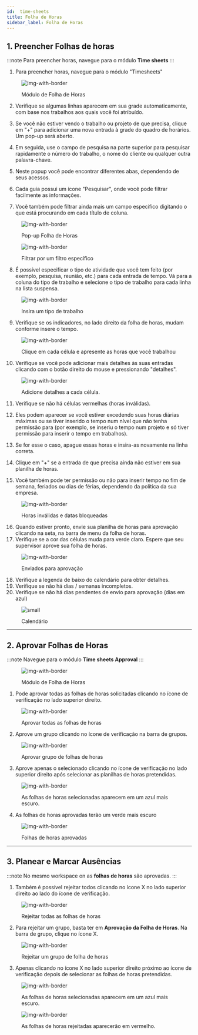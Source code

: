 ```yaml
---
id:  time-sheets
title: Folha de Horas
sidebar_label: Folha de Horas
---
```


## 1. Preencher Folhas de horas

:::note 
Para preencher horas, navegue para o módulo **Time sheets**
:::

1. Para preencher horas, navegue para o módulo "Timesheets"

<figure>

![img-with-border](assets/timesheets/1-navigate-to-timesheet-module.png)
<figcaption>Módulo de Folha de Horas</figcaption>
</figure>

2. Verifique se algumas linhas aparecem em sua grade automaticamente, com base nos trabalhos aos quais você foi atribuído.

3. Se você não estiver vendo o trabalho ou projeto de que precisa, clique em "+" para adicionar uma nova entrada à grade do quadro de horários. Um pop-up será aberto.

4. Em seguida, use o campo de pesquisa na parte superior para pesquisar rapidamente o número do trabalho, o nome do cliente ou qualquer outra palavra-chave.

5. Neste popup você pode encontrar diferentes abas, dependendo de seus acessos.

6. Cada guia possui um ícone "Pesquisar", onde você pode filtrar facilmente as informações.

7. Você também pode filtrar ainda mais um campo específico digitando o que está procurando em cada título de coluna.

<figure>

![img-with-border](assets/timesheets/2-adding-suggestions.png)
<figcaption>Pop-up Folha de Horas</figcaption>
</figure>

<figure>

![img-with-border](assets/timesheets/3-searching-suggestions.png)
<figcaption>Filtrar por um filtro específico</figcaption>
</figure>


8. É possível especificar o tipo de atividade que você tem feito (por exemplo, pesquisa, reunião, etc.) para cada entrada de tempo. Vá para a coluna do tipo de trabalho e selecione o tipo de trabalho para cada linha na lista suspensa.

<figure>

![img-with-border](assets/timesheets/4-selecting-work-type.png)
<figcaption>Insira um tipo de trabalho</figcaption>
</figure>

  
9. Verifique se os indicadores, no lado direito da folha de horas, mudam conforme insere o tempo.

<figure>

![img-with-border](assets/timesheets/5-update-calendar.png)
<figcaption>Clique em cada célula e apresente as horas que você trabalhou</figcaption>
</figure>


10. Verifique se você pode adicionar mais detalhes às suas entradas clicando com o botão direito do mouse e pressionando "detalhes".

<figure>

![img-with-border](assets/timesheets/6-adding-details.png)
<figcaption>Adicione detalhes a cada célula.</figcaption>
</figure>



11. Verifique se não há células vermelhas (horas inválidas).

12. Eles podem aparecer se você estiver excedendo suas horas diárias máximas ou se tiver inserido o tempo num nível que não tenha permissão para (por exemplo, se inseriu o tempo num projeto e só tiver permissão para inserir o tempo em trabalhos).

13. Se for esse o caso, apague essas horas e insira-as novamente na linha correta.

14. Clique em "+" se a entrada de que precisa ainda não estiver em sua planilha de horas.

15. Você também pode ter permissão ou não para inserir tempo no fim de semana, feriados ou dias de férias, dependendo da política da sua empresa.

<figure>

![img-with-border](assets/timesheets/7-error-on-timesheets.png)
<figcaption>Horas inválidas e datas bloqueadas</figcaption>
</figure>
    

16. Quando estiver pronto, envie sua planilha de horas para aprovação clicando na seta, na barra de menu da folha de horas.
17. Verifique se a cor das células muda para verde claro. Espere que seu supervisor aprove sua folha de horas.

<figure>

![img-with-border](assets/timesheets/8-sending-for-approval.png)
<figcaption>Enviados para aprovação</figcaption>
</figure>
    

18. Verifique a legenda de baixo do calendário para obter detalhes.
19. Verifique se não há dias / semanas incompletos.
20. Verifique se não há dias pendentes de envio para aprovação (dias em azul)

<figure>

![small](assets/timesheets/9-calendar-overview.png)
<figcaption>Calendário</figcaption>
</figure>


---

## 2. Aprovar Folhas de Horas

:::note
Navegue para o módulo **Time sheets Approval**
:::

<figure>

![img-with-border](/img/responses/timesheets_to_approve_response.png)
<figcaption>Módulo de Folha de Horas</figcaption>
</figure>

1. Pode aprovar todas as folhas de horas solicitadas clicando no ícone de verificação no lado superior direito.

<figure>

![img-with-border](/img/responses/timesheets_approve_all_response.png)
<figcaption>Aprovar todas as folhas de horas</figcaption>
</figure>

2. Aprove um grupo clicando no ícone de verificação na barra de grupos.

<figure>

![img-with-border](/img/responses/timesheets_approve_group_response.png)
<figcaption>Aprovar grupo de folhas de horas</figcaption>
</figure>

3. Aprove apenas o selecionado clicando no ícone de verificação no lado superior direito após selecionar as planilhas de horas pretendidas.

<figure>

![img-with-border](/img/responses/timesheets_approve_selected_response.png)
<figcaption>As folhas de horas selecionadas aparecem em um azul mais escuro.</figcaption>
</figure>

4. As folhas de horas aprovadas terão um verde mais escuro

<figure>

![img-with-border](/img/responses/timesheets_approved_response.png)
<figcaption>Folhas de horas aprovadas</figcaption>
</figure>

---

## 3. Planear e Marcar Ausências

:::note
No mesmo workspace on as **folhas de horas** são aprovadas.
:::

1. Também é possível rejeitar todos clicando no ícone X no lado superior direito ao lado do ícone de verificação.

<figure>

![img-with-border](/img/responses/timesheets_reject_all_response.png)
<figcaption>Rejeitar todas as folhas de horas</figcaption>
</figure>

2. Para rejeitar um grupo, basta ter em **Aprovação da Folha de Horas**. Na barra de grupo, clique no ícone X.

<figure>

![img-with-border](/img/responses/timesheets_reject_group_response.png)
<figcaption>Rejeitar um grupo de folha de horas</figcaption>
</figure>

3. Apenas clicando no ícone X no lado superior direito próximo ao ícone de verificação depois de selecionar as folhas de horas pretendidas.

<figure>

![img-with-border](/img/responses/timesheets_reject_selected_response.png)
<figcaption>As folhas de horas selecionadas aparecem em um azul mais escuro.</figcaption>
</figure>

<figure>

![img-with-border](/img/responses/timesheets_rejected_response.png)
<figcaption>As folhas de horas rejeitadas aparecerão em vermelho.</figcaption>
</figure>
